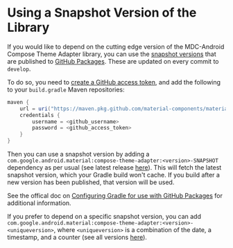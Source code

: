 # Using a Snapshot Version of the Library

If you would like to depend on the cutting edge version of the MDC-Android Compose Theme Adapter
library, you can use the
[snapshot versions][packages]
that are published to
[GitHub Packages](https://help.github.com/en/packages/publishing-and-managing-packages/about-github-packages). These are updated on every commit to `develop`.

To do so, you need to
[create a GitHub access token](https://help.github.com/en/github/authenticating-to-github/creating-a-personal-access-token-for-the-command-line#creating-a-token),
and add the following to your `build.gradle` Maven repositories:

```groovy
maven {
    url = uri("https://maven.pkg.github.com/material-components/material-components-android-compose-theme-adapter")
    credentials {
        username = <github_username>
        password = <github_access_token>
    }
}
```

Then you can use a snapshot version by adding a
`com.google.android.material:compose-theme-adapter:<version>-SNAPSHOT` dependency as per
usual (see latest release
[here][versions]).
This will fetch the latest snapshot version, which your Gradle build won't
cache. If you build after a new version has been published, that version will be
used.

See the offical doc on
[Configuring Gradle for use with GitHub Packages](https://help.github.com/en/github/managing-packages-with-github-packages/configuring-gradle-for-use-with-github-packages)
for additional information.

If you prefer to depend on a specific snapshot version, you can add
`com.google.android.material:compose-theme-adapter:<version>-<uniqueversion>`, where
`<uniqueversion>` is a combination of the date, a timestamp, and a counter (see
all versions
[here](https://github.com/material-components/material-components-android/packages/81484/versions)).

 [packages]: https://github.com/material-components/material-components-android-compose-theme-adapter/packages/328123
 [versions]: https://github.com/material-components/material-components-android-compose-theme-adapter/packages/328123/versions
